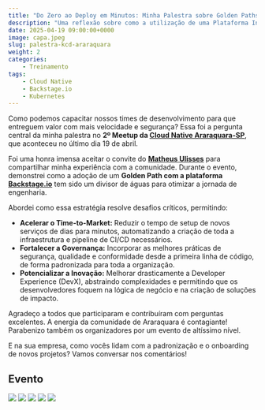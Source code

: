 ```yaml
---
title: "Do Zero ao Deploy em Minutos: Minha Palestra sobre Golden Paths no Meetup Cloud Native Araraquara"
description: "Uma reflexão sobre como a utilização de uma Plataforma Interna de Desenvolvedor (IDP) como Backstage.io pode ser o catalisador para acelerar entregas, padronizar o desenvolvimento e fortalecer a governança de tecnologia."
date: 2025-04-19 09:00:00+0000
image: capa.jpeg
slug: palestra-kcd-araraquara
weight: 2
categories:
    - Treinamento
tags:
    - Cloud Native
    - Backstage.io
    - Kubernetes
---
```


Como podemos capacitar nossos times de desenvolvimento para que entreguem valor com mais velocidade e segurança? Essa foi a pergunta central da minha palestra no **2º Meetup da [Cloud Native Araraquara-SP](https://www.linkedin.com/company/cncfararaquara)**, que aconteceu no último dia 19 de abril.

Foi uma honra imensa aceitar o convite do [**Matheus Ulisses**](https://www.linkedin.com/in/matheus-ulisses) para compartilhar minha experiência com a comunidade. Durante o evento, demonstrei como a adoção de um **Golden Path com a plataforma [Backstage.io](https://backstage.io/)** tem sido um divisor de águas para otimizar a jornada de engenharia.

Abordei como essa estratégia resolve desafios críticos, permitindo:

* **Acelerar o Time-to-Market:** Reduzir o tempo de setup de novos serviços de dias para minutos, automatizando a criação de toda a infraestrutura e pipeline de CI/CD necessários.
* **Fortalecer a Governança:** Incorporar as melhores práticas de segurança, qualidade e conformidade desde a primeira linha de código, de forma padronizada para toda a organização.
* **Potencializar a Inovação:** Melhorar drasticamente a Developer Experience (DevX), abstraindo complexidades e permitindo que os desenvolvedores foquem na lógica de negócio e na criação de soluções de impacto.

Agradeço a todos que participaram e contribuíram com perguntas excelentes. A energia da comunidade de Araraquara é contagiante! Parabenizo também os organizadores por um evento de altíssimo nível.

E na sua empresa, como vocês lidam com a padronização e o onboarding de novos projetos? Vamos conversar nos comentários!

## Evento

![](KCD-Araraquara-01.jpeg)
![](KCD-Araraquara-02.jpeg)
![](KCD-Araraquara-03.jpeg)
![](KCD-Araraquara-04.jpeg)
![](KCD-Araraquara-05.jpeg)